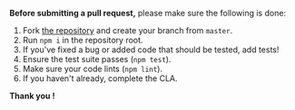 **Before submitting a pull request,** please make sure the following is done:

1. Fork [the repository](https://github.com/sadiqabubakar526/MY-ISLAM) and create your branch from `master`.
2. Run `npm i` in the repository root.
3. If you've fixed a bug or added code that should be tested, add tests!
4. Ensure the test suite passes (`npm test`).
5. Make sure your code lints (`npm lint`).
6. If you haven't already, complete the CLA.

**Thank you !**
